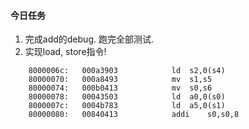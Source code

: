 #### 今日任务

1. 完成add的debug. 跑完全部测试.
2. 实现load, store指令!



```
    8000006c:	000a3903          	ld	s2,0(s4)
    80000070:	000a8493          	mv	s1,s5
    80000074:	000b0413          	mv	s0,s6
    80000078:	00043503          	ld	a0,0(s0)
    8000007c:	0004b783          	ld	a5,0(s1)
    80000080:	00840413          	addi	s0,s0,8
```

